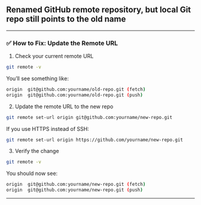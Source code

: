 ## Renamed GitHub remote repository, but local Git repo still points to the old name 

---

### ✅ How to Fix: Update the Remote URL

1. Check your current remote URL
```bash
git remote -v
```
You’ll see something like:
```bash
origin  git@github.com:yourname/old-repo.git (fetch)
origin  git@github.com:yourname/old-repo.git (push)
```
2. Update the remote URL to the new repo
```bash
git remote set-url origin git@github.com:yourname/new-repo.git
```
If you use HTTPS instead of SSH:
```bash
git remote set-url origin https://github.com/yourname/new-repo.git
```
3. Verify the change
```bash
git remote -v
```
You should now see:
```bash
origin  git@github.com:yourname/new-repo.git (fetch)
origin  git@github.com:yourname/new-repo.git (push)
```

---
